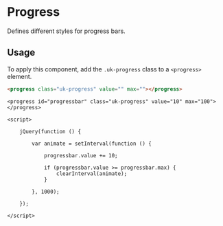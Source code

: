 # Progress

<p class="uk-text-lead">Defines different styles for progress bars.</p>

## Usage

To apply this component, add the `.uk-progress` class to a `<progress>` element.

```html
<progress class="uk-progress" value="" max=""></progress>
```

```example
<progress id="progressbar" class="uk-progress" value="10" max="100"></progress>

<script>

    jQuery(function () {

        var animate = setInterval(function () {

            progressbar.value += 10;

            if (progressbar.value >= progressbar.max) {
                clearInterval(animate);
            }

        }, 1000);

    });

</script>
```